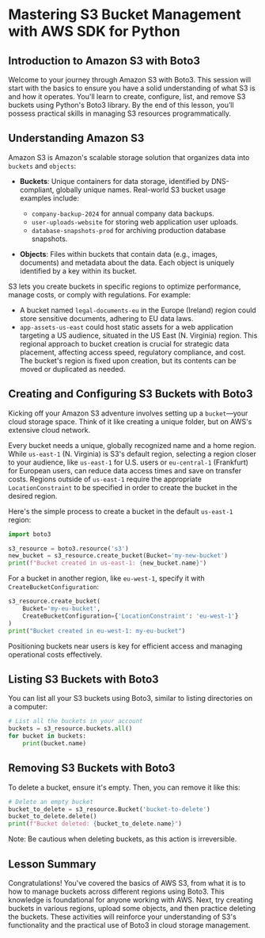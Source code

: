 # Mastering S3 Bucket Management with AWS SDK for Python

## Introduction to Amazon S3 with Boto3
Welcome to your journey through Amazon S3 with Boto3. This session will start with the basics to ensure you have a solid understanding of what S3 is and how it operates. You'll learn to create, configure, list, and remove S3 buckets using Python's Boto3 library. By the end of this lesson, you’ll possess practical skills in managing S3 resources programmatically.

## Understanding Amazon S3
Amazon S3 is Amazon's scalable storage solution that organizes data into `buckets` and `objects`:

* **Buckets**: Unique containers for data storage, identified by DNS-compliant, globally unique names. Real-world S3 bucket usage examples include:

    * `company-backup-2024` for annual company data backups.
    * `user-uploads-website` for storing web application user uploads.
    * `database-snapshots-prod` for archiving production database snapshots.
* **Objects**: Files within buckets that contain data (e.g., images, documents) and metadata about the data. Each object is uniquely identified by a key within its bucket.

S3 lets you create buckets in specific regions to optimize performance, manage costs, or comply with regulations. For example:

* A bucket named `legal-documents-eu` in the Europe (Ireland) region could store sensitive documents, adhering to EU data laws.
* `app-assets-us-east` could host static assets for a web application targeting a US audience, situated in the US East (N. Virginia) region.
This regional approach to bucket creation is crucial for strategic data placement, affecting access speed, regulatory compliance, and cost. The bucket's region is fixed upon creation, but its contents can be moved or duplicated as needed.

## Creating and Configuring S3 Buckets with Boto3
Kicking off your Amazon S3 adventure involves setting up a `bucket`—your cloud storage space. Think of it like creating a unique folder, but on AWS's extensive cloud network.

Every bucket needs a unique, globally recognized name and a home region. While `us-east-1` (N. Virginia) is S3's default region, selecting a region closer to your audience, like `us-east-1` for U.S. users or `eu-central-1` (Frankfurt) for European users, can reduce data access times and save on transfer costs. Regions outside of `us-east-1` require the appropriate `LocationConstraint` to be specified in order to create the bucket in the desired region.

Here's the simple process to create a bucket in the default `us-east-1` region:

```python
import boto3

s3_resource = boto3.resource('s3')
new_bucket = s3_resource.create_bucket(Bucket='my-new-bucket')
print(f"Bucket created in us-east-1: {new_bucket.name}")
```
For a bucket in another region, like `eu-west-1`, specify it with `CreateBucketConfiguration`:

```python
s3_resource.create_bucket(
    Bucket='my-eu-bucket',
    CreateBucketConfiguration={'LocationConstraint': 'eu-west-1'}
)
print("Bucket created in eu-west-1: my-eu-bucket")
```
Positioning buckets near users is key for efficient access and managing operational costs effectively.

## Listing S3 Buckets with Boto3
You can list all your S3 buckets using Boto3, similar to listing directories on a computer:

```python
# List all the buckets in your account
buckets = s3_resource.buckets.all()
for bucket in buckets:
    print(bucket.name)
```

## Removing S3 Buckets with Boto3
To delete a bucket, ensure it's empty. Then, you can remove it like this:

```python
# Delete an empty bucket
bucket_to_delete = s3_resource.Bucket('bucket-to-delete')
bucket_to_delete.delete()
print(f"Bucket deleted: {bucket_to_delete.name}")
```
Note: Be cautious when deleting buckets, as this action is irreversible.

## Lesson Summary
Congratulations! You've covered the basics of AWS S3, from what it is to how to manage buckets across different regions using Boto3. This knowledge is foundational for anyone working with AWS. Next, try creating buckets in various regions, upload some objects, and then practice deleting the buckets. These activities will reinforce your understanding of S3's functionality and the practical use of Boto3 in cloud storage management.